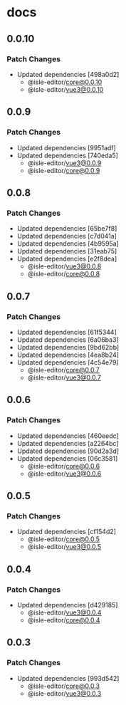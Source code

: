 # docs

## 0.0.10

### Patch Changes

- Updated dependencies [498a0d2]
  - @isle-editor/core@0.0.10
  - @isle-editor/vue3@0.0.10

## 0.0.9

### Patch Changes

- Updated dependencies [9951adf]
- Updated dependencies [740eda5]
  - @isle-editor/vue3@0.0.9
  - @isle-editor/core@0.0.9

## 0.0.8

### Patch Changes

- Updated dependencies [65be7f8]
- Updated dependencies [c7d041a]
- Updated dependencies [4b9595a]
- Updated dependencies [31eab75]
- Updated dependencies [e2f8dea]
  - @isle-editor/vue3@0.0.8
  - @isle-editor/core@0.0.8

## 0.0.7

### Patch Changes

- Updated dependencies [61f5344]
- Updated dependencies [6a06ba3]
- Updated dependencies [9bd62bb]
- Updated dependencies [4ea8b24]
- Updated dependencies [4c54e79]
  - @isle-editor/core@0.0.7
  - @isle-editor/vue3@0.0.7

## 0.0.6

### Patch Changes

- Updated dependencies [460eedc]
- Updated dependencies [a2264bc]
- Updated dependencies [90d2a3d]
- Updated dependencies [06c3581]
  - @isle-editor/core@0.0.6
  - @isle-editor/vue3@0.0.6

## 0.0.5

### Patch Changes

- Updated dependencies [cf154d2]
  - @isle-editor/core@0.0.5
  - @isle-editor/vue3@0.0.5

## 0.0.4

### Patch Changes

- Updated dependencies [d429185]
  - @isle-editor/vue3@0.0.4
  - @isle-editor/core@0.0.4

## 0.0.3

### Patch Changes

- Updated dependencies [993d542]
  - @isle-editor/core@0.0.3
  - @isle-editor/vue3@0.0.3
